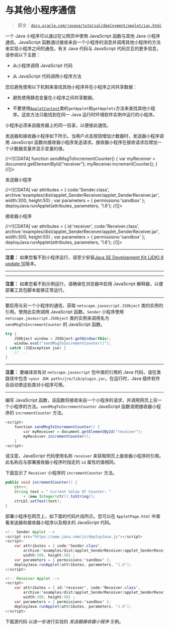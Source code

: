 # 与其他小程序通信

> 原文：[`docs.oracle.com/javase/tutorial/deployment/applet/iac.html`](https://docs.oracle.com/javase/tutorial/deployment/applet/iac.html)

一个 Java 小程序可以通过在父网页中使用 JavaScript 函数与其他 Java 小程序通信。JavaScript 函数通过接收来自一个小程序的消息并调用其他小程序的方法来实现小程序之间的通信。有关 Java 代码与 JavaScript 代码交互的更多信息，请参阅以下主题：

+   从小程序调用 JavaScript 代码

+   从 JavaScript 代码调用小程序方法

您应避免使用以下机制来查找其他小程序并在小程序之间共享数据：

+   避免使用静态变量在小程序之间共享数据。

+   不要使用[`AppletContext`](https://docs.oracle.com/javase/8/docs/api/java/applet/AppletContext.html)类的`getApplet`和`getApplets`方法来查找其他小程序。这些方法只能找到在同一 Java 运行时环境软件实例中运行的小程序。

小程序必须来自服务器上的同一目录，以便彼此通信。

发送器和接收器小程序如下所示。当用户点击按钮增加计数器时，发送器小程序调用 JavaScript 函数向接收器小程序发送请求。接收器小程序在接收请求后增加一个计数器变量并显示变量的值。

//&lt;![CDATA[ function sendMsgToIncrementCounter() { var myReceiver = document.getElementById("receiver"); myReceiver.incrementCounter(); } //]]&gt;

发送器小程序

//&lt;![CDATA[ var attributes = { code:'Sender.class', archive:'examples/dist/applet_SenderReceiver/applet_SenderReceiver.jar', width:300, height:50} ; var parameters = { permissions:'sandbox' }; deployJava.runApplet(attributes, parameters, '1.6'); //]]&gt;

接收器小程序

//&lt;![CDATA[ var attributes = { id:'receiver', code:'Receiver.class', archive:'examples/dist/applet_SenderReceiver/applet_SenderReceiver.jar', width:300, height:50} ; var parameters = { permissions:'sandbox' }; deployJava.runApplet(attributes, parameters, '1.6'); //]]&gt;

* * *

**注意：** 如果您看不到小程序运行，请至少安装[Java SE Development Kit (JDK) 6 update 10](http://www.oracle.com/technetwork/java/javase/downloads/index.html)版本。

* * *

* * *

**注意：** 如果您看不到示例运行，请确保在浏览器中启用 JavaScript 解释器，以便部署工具包脚本能够正常运行。

* * *

要启用与另一个小程序的通信，获取 `netscape.javascript.JSObject` 类的实例的引用。使用此实例调用 JavaScript 函数。`Sender` 小程序使用 `netscape.javascript.JSObject` 类的实例来调用名为 `sendMsgToIncrementCounter` 的 JavaScript 函数。

```java
try {
    JSObject window = JSObject.getWindow(this);
    window.eval("sendMsgToIncrementCounter()");
} catch (JSException jse) {
    // ...
}

```

* * *

**注意：** 要编译具有对 `netscape.javascript` 包中类的引用的 Java 代码，请在类路径中包含 `<your JDK path>/jre/lib/plugin.jar`。在运行时，Java 插件软件会自动使这些类对小程序可用。

* * *

编写 JavaScript 函数，该函数将接收来自一个小程序的请求，并调用网页上另一个小程序的方法。`sendMsgToIncrementCounter` JavaScript 函数调用接收器小程序的 `incrementCounter` 方法。

```java
<script>
    function sendMsgToIncrementCounter() {
        var myReceiver = document.getElementById("receiver");
        myReceiver.incrementCounter();
    } 
<script>

```

请注意，JavaScript 代码使用名称 `receiver` 来获取网页上接收器小程序的引用。此名称应与部署接收器小程序时指定的 `id` 属性的值相同。

下面显示了 `Receiver` 小程序的 `incrementCounter` 方法。

```java
public void incrementCounter() {
    ctr++;
    String text = " Current Value Of Counter: "
        + (new Integer(ctr)).toString();
    ctrLbl.setText(text);
}

```

部署小程序在网页上，如下面的代码片段所示。您可以在 ``AppletPage.html`` 中查看发送器和接收器小程序以及相关的 JavaScript 代码。

```java
<!-- Sender Applet -->
<script src="https://www.java.com/js/deployJava.js"></script>
<script> 
    var attributes = { code:'Sender.class',
        archive:'examples/dist/applet_SenderReceiver/applet_SenderReceiver.jar',
        width:300, height:50} ;
    var parameters = { permissions:'sandbox' };
    deployJava.runApplet(attributes, parameters, '1.6');
</script>

<!-- Receiver Applet -->
<script> 
    var attributes = { id:'receiver', code:'Receiver.class',
        archive:'examples/dist/applet_SenderReceiver/applet_SenderReceiver.jar',
        width:300, height:50} ;
    var parameters = { permissions:'sandbox' };
    deployJava.runApplet(attributes, parameters, '1.6');
</script>

```

下载源代码 以进一步进行实验的 *发送器接收器小程序* 示例。
